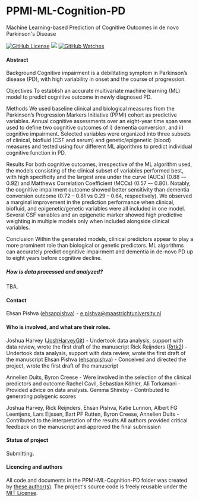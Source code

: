 # PPMI-ML-Cognition-PD
Machine Learning-based Prediction of Cognitive Outcomes in de novo Parkinson's Disease

[![GitHub License](https://img.shields.io/github/license/Rrtk2/PPMI-ML-Cognition-PD)](https://github.com/Rrtk2/PPMI-ML-Cognition-PD/blob/master/LICENSE.md) ![](https://img.shields.io/badge/Status-Submitting-green) [![GitHub Watches](https://img.shields.io/github/watchers/Rrtk2/PPMI-ML-Cognition-PD.svg?style=social&label=Watch&maxAge=2592000)](https://github.com/Rrtk2/PPMI-ML-Cognition-PD/watchers) 


#### Abstract
Background 
Cognitive impairment is a debilitating symptom in Parkinson’s disease (PD), with high variability in onset and the course of progression.
 
Objectives
To establish an accurate multivariate machine learning (ML) model to predict cognitive outcome in newly diagnosed PD.

Methods
We used baseline clinical and biological measures from the Parkinson’s Progression Markers Initiative (PPMI) cohort as predictive variables. Annual cognitive assessments over an eight-year time span were used to define two cognitive outcomes of i) dementia conversion, and ii) cognitive impairment. Selected variables were organized into three subsets of clinical, biofluid (CSF and serum) and genetic/epigenetic (blood) measures and tested using four different ML algorithms to predict individual cognitive function in PD.

Results
For both cognitive outcomes, irrespective of the ML algorithm used, the models consisting of the clinical subset of variables performed best, with high specificity and the largest area under the curve (AUCs) (0.88 -– 0.92) and Matthews Correlation Coefficient (MCCs) (0.57 –- 0.80). Notably, the cognitive impairment outcome showed better sensitivity than dementia conversion outcome (0.72 – 0.81 vs 0.29 – 0.64, respectively). We observed a marginal improvement in the prediction performance when clinical, biofluid, and epigenetic/genetic variables were all included in one model. Several CSF variables and an epigenetic marker showed high predictive weighting in multiple models only when included alongside clinical variables.

Conclusion 
Within the generated models, clinical predictors appear to play a more prominent role than biological or genetic predictors. ML algorithms can accurately predict cognitive impairment and dementia in de-novo PD up to eight years before cognitive decline.

##### How is data processed and analyzed?
TBA.

#### Contact
Ehsan Pishva ([ehsanpishva](https://github.com/ehsanpishva)) - e.pishva@maastrichtuniversity.nl 

#### Who is involved, and what are their roles.
Joshua Harvey ([JoshHarveyGit](https://github.com/JoshHarveyGit)) - Undertook data analysis, support with data review, wrote the first draft of the manuscript
Rick Reijnders ([Rrtk2](https://github.com/Rrtk2)) - Undertook data analysis, support with data review, wrote the first draft of the manuscript
Ehsan Pishva ([ehsanpishva](https://github.com/ehsanpishva)) - Conceived and directed the project, wrote the first draft of the manuscript

Annelien Duits, Byron Creese - Were involved in the selection of the clinical predictors and outcome
Rachel Cavil, Sebastian Köhler, Ali Torkamani - Provided advice on data analysis.
Gemma Shireby - Contributed to generating polygenic scores

Joshua Harvey, Rick Reijnders, Ehsan Pishva, Katie Lunnon, Albert FG Leentjens, Lars Eijssen, Bart PF Rutten, Byron Creese, Annelien Duits - Contributed to the interpretation of the results
All authors provided critical feedback on the manuscript and approved the final submission


#### Status of project
Submitting.


#### Licencing and authors
All code and documents in the PPMI-ML-Cognition-PD folder was created by [these author(s)](/AUTHORS.md).
The project's source code is freely reusable under the [MIT License](/LICENSE.md).
